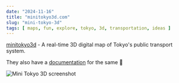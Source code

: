 ```yaml
---
date: "2024-11-16"
title: "minitokyo3d.com"
slug: "mini-tokyo-3d"
tags: [ maps, fun, explore, tokyo, 3d, transportation, ideas ]
---
```




[minitokyo3d][1] - A real-time 3D digital map of Tokyo's public transport system.

They also have a [documentation][3] for the same 🤯

![Mini Tokyo 3D screenshot][2]



   [1]: https://minitokyo3d.com/
   [2]: https://minitokyo3d.com/docs/master/images/hero.jpg
   [3]: https://minitokyo3d.com/docs/master/
